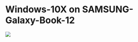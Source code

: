 # Windows-10X on SAMSUNG-Galaxy-Book-12
<img src="https://github.com/daviiid99/Windows-10X-SAMSUNG-Galaxy-Book-12/blob/main/galaxy_book_12.png">

